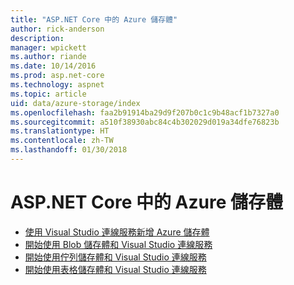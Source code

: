```yaml
---
title: "ASP.NET Core 中的 Azure 儲存體"
author: rick-anderson
description: 
manager: wpickett
ms.author: riande
ms.date: 10/14/2016
ms.prod: asp.net-core
ms.technology: aspnet
ms.topic: article
uid: data/azure-storage/index
ms.openlocfilehash: faa2b91914ba29d9f207b0c1c9b48acf1b7327a0
ms.sourcegitcommit: a510f38930abc84c4b302029d019a34dfe76823b
ms.translationtype: HT
ms.contentlocale: zh-TW
ms.lasthandoff: 01/30/2018
---
```

# <a name="azure-storage-in-aspnet-core"></a>ASP.NET Core 中的 Azure 儲存體 

* [使用 Visual Studio 連線服務新增 Azure 儲存體](https://azure.microsoft.com/documentation/articles/vs-azure-tools-connected-services-storage/)
* [開始使用 Blob 儲存體和 Visual Studio 連線服務](https://azure.microsoft.com/documentation/articles/vs-storage-aspnet5-getting-started-blobs/)
* [開始使用佇列儲存體和 Visual Studio 連線服務](https://azure.microsoft.com/documentation/articles/vs-storage-aspnet5-getting-started-queues/)
* [開始使用表格儲存體和 Visual Studio 連線服務](https://azure.microsoft.com/documentation/articles/vs-storage-aspnet5-getting-started-tables/)

